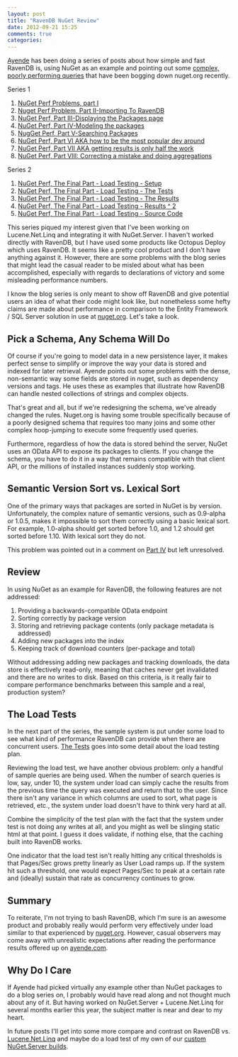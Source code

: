 ```yaml
---
layout: post
title: "RavenDB NuGet Review"
date: 2012-09-21 15:25
comments: true
categories: 
---
```


[Ayende](http://ayende.com/blog) has been doing a series of posts about how simple and fast RavenDB is, using NuGet
as an example and pointing out some [complex, poorly performing queries](http://blog.nuget.org/20120824/nuget-feed-performance-update.html)
that have been bogging down nuget.org recently.

Series 1

1. [NuGet Perf Problems, part I](http://ayende.com/blog/158145/nuget-perf-problems-part-i)
1. [Nuget Perf Problem, Part II-Importing To RavenDB](http://ayende.com/blog/158177/nuget-perf-problem-part-iindash-importing-to-ravendb)
1. [NuGet Perf, Part III-Displaying the Packages page](http://ayende.com/blog/158209/nuget-perf-part-iiindash-displaying-the-packages-page)
1. [NuGet Perf, Part IV-Modeling the packages](http://ayende.com/blog/158210/nuget-perf-part-ivndash-modeling-the-packages)
1. [NugGet Perf, Part V-Searching Packages](http://ayende.com/blog/158211/nugget-perf-part-vndash-searching-packages)
1. [NuGet Perf, Part VI AKA how to be the most popular dev around](http://ayende.com/blog/158241/nuget-perf-part-vi-aka-how-to-be-the-most-popular-dev-around)
1. [NuGet Perf, Part VII AKA getting results is only half the work](http://ayende.com/blog/158242/nuget-perf-part-vii-aka-getting-results-is-only-half-the-work)
1. [NuGet Perf, Part VIII: Correcting a mistake and doing aggregations](http://ayende.com/blog/158465/nuget-perf-part-viii-correcting-a-mistake-and-doing-aggregations)

Series 2

1. [NuGet Perf, The Final Part - Load Testing - Setup](http://ayende.com/blog/158529/nuget-perf-the-final-part-ndash-load-testing-ndash-setup)
1. [NuGet Perf, The Final Part - Load Testing - The Tests](http://ayende.com/blog/158530/nuget-perf-the-final-part-ndash-load-testing-ndash-the-tests)
1. [NuGet Perf, The Final Part - Load Testing - The Results](http://ayende.com/blog/158561/nuget-perf-the-final-part-ndash-loading-testing-ndash-results)
1. [NuGet Perf, The Final Part - Load Testing - Results ^ 2](http://ayende.com/blog/158593/nuget-perf-the-final-part-ndash-load-testing-ndash-results-2)
1. [NuGet Perf, The Final Part - Load Testing - Source Code](http://ayende.com/blog/158625/nuget-perf-the-final-part-ndash-load-testing-ndash-source-code)

This series piqued my interest given that I've been working on Lucene.Net.Linq and integrating it with NuGet.Server. I haven't worked
directly with RavenDB, but I have used some products like Octopus Deploy which uses RavenDB. It seems like a pretty cool product and
I don't have anything against it. However, there are some problems with the blog series that might lead the casual reader
to be misled about what has been accomplished, especially with regards to declarations of victory and some misleading
performance numbers.

I know the blog series is only meant to show off RavenDB and give potential users an idea of what their code might look like,
but nonetheless some hefty claims are made about performance in comparison to the Entity Framework / SQL Server solution in
use at [nuget.org](http://nuget.org/). Let's take a look.

## Pick a Schema, Any Schema Will Do ##

Of course if you're going to model data in a new persistence layer, it makes perfect sense to simplify or improve the
way your data is stored and indexed for later retrieval. Ayende points out some problems with the dense, non-semantic
way some fields are stored in nuget, such as dependency versions and tags. He uses these as examples that illustrate
how RavenDB can handle nested collections of strings and complex objects.

That's great and all, but if we're redesigning the schema, we've already changed the rules. Nuget.org is having some
trouble specifically because of a poorly designed schema that requires too many joins and some other complex hoop-jumping
to execute some frequently used queries.

Furthermore, regardless of how the data is stored behind the server, NuGet uses an OData API to expose its packages
to clients. If you change the schema, you have to do it in a way that remains compatible with that client API, or
the millions of installed instances suddenly stop working.

## Semantic Version Sort vs. Lexical Sort ##

One of the primary ways that packages are sorted in NuGet is by version. Unfortunately, the complex nature of
semantic versions, such as 0.9-alpha or 1.0.5, makes it impossible to sort them correctly using a basic lexical sort.
For example, 1.0-alpha should get sorted before 1.0, and 1.2 should get sorted before 1.10. With lexical sort
they do not.

This problem was pointed out in a comment on [Part IV](http://ayende.com/blog/158210/nuget-perf-part-ivndash-modeling-the-packages)
but left unresolved.

## Review ##

In using NuGet as an example for RavenDB, the following features are not addressed:

1. Providing a backwards-compatible OData endpoint
1. Sorting correctly by package version
1. Storing and retrieving package contents (only package metadata is addressed)
1. Adding new packages into the index
1. Keeping track of download counters (per-package and total)

Without addressing adding new packages and tracking downloads, the data store is effectively read-only,
meaning that caches never get invalidated and there are no writes to disk. Based on this criteria, is
it really fair to compare performance benchmarks between this sample and a real, production system?

## The Load Tests ##

In the next part of the series, the sample system is put under some load to see what kind of performance
RavenDB can provide when there are concurrent users. [The Tests](http://ayende.com/blog/158530/nuget-perf-the-final-part-ndash-load-testing-ndash-the-tests)
goes into some detail about the load testing plan.

Reviewing the load test, we have another obvious problem: only a handful of sample queries are being used.
When the number of search queries is low, say, under 10, the system under load can simply cache the results
from the previous time the query was executed and return that to the user. Since there isn't any variance
in which columns are used to sort, what page is retrieved, etc., the system under load doesn't have to think
very hard at all.

Combine the simplicity of the test plan with the fact that the system under test is not doing any writes at all,
and you might as well be slinging static html at that point. I guess it does validate, if nothing else, that
the caching built into RavenDB works.

One indicator that the load test isn't really hitting any critical thresholds is that Pages/Sec grows pretty
linearly as User Load ramps up. If the system hit such a threshold, one would expect Pages/Sec to peak at
a certain rate and (ideally) sustain that rate as concurrency continues to grow.

## Summary ##

To reiterate, I'm not trying to bash RavenDB, which I'm sure is an awesome product and probably really would
perform very effectively under load similar to that experienced by [nuget.org](http://nuget.org/). However,
casual observers may come away with unrealistic expectations after reading the performance results offered
up on [ayende.com](http://ayende.com).

## Why Do I Care ##

If Ayende had picked virtually any example other than NuGet packages to do a blog series on, I probably would have
read along and not thought much about any of it. But having worked on NuGet.Server + Lucene.Net.Linq for
several months earlier this year, the subject matter is near and dear to my heart.

In future posts I'll get into some more compare and contrast on RavenDB vs. [Lucene.Net.Linq](https://github.com/themotleyfool/Lucene.Net.Linq)
and maybe do a load test of my own of our [custom NuGet.Server builds](https://github.com/themotleyfool/NuGet/downloads).

